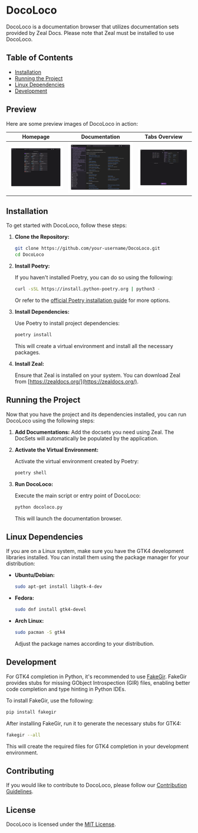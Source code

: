 # DocoLoco

DocoLoco is a documentation browser that utilizes documentation sets provided by Zeal Docs. Please note that Zeal must be installed to use DocoLoco.

## Table of Contents

- [Installation](#installation)
- [Running the Project](#running-the-project)
- [Linux Dependencies](#linux-dependencies)
- [Development](#development)

## Preview

Here are some preview images of DocoLoco in action:

| Homepage                              | Documentation                                       | Tabs Overview                                   |
| ------------------------------------- | --------------------------------------------------- | ----------------------------------------------- |
| ![Homepage](screenshots/homepage.png) | ![Documatation Page](screenshots/documentation.png) | ![Tabs Overview](screenshots/tabs-overview.png) |


## Installation

To get started with DocoLoco, follow these steps:

1. **Clone the Repository:**

   ```bash
   git clone https://github.com/your-username/DocoLoco.git
   cd DocoLoco
   ```

2. **Install Poetry:**

   If you haven't installed Poetry, you can do so using the following:

   ```bash
   curl -sSL https://install.python-poetry.org | python3 -
   ```

   Or refer to the [official Poetry installation guide](https://python-poetry.org/docs/#installation) for more options.

3. **Install Dependencies:**

   Use Poetry to install project dependencies:

   ```bash
   poetry install
   ```

   This will create a virtual environment and install all the necessary packages.

4. **Install Zeal:**

   Ensure that Zeal is installed on your system. You can download Zeal from [https://zealdocs.org/](https://zealdocs.org/).

## Running the Project

Now that you have the project and its dependencies installed, you can run DocoLoco using the following steps:

1. **Add Documentations:**
   Add the docsets you need using Zeal. The DocSets will automatically be populated by the application.

2. **Activate the Virtual Environment:**

   Activate the virtual environment created by Poetry:

   ```bash
   poetry shell
   ```

3. **Run DocoLoco:**

   Execute the main script or entry point of DocoLoco:

   ```bash
   python docoloco.py
   ```

   This will launch the documentation browser.

## Linux Dependencies

If you are on a Linux system, make sure you have the GTK4 development libraries installed. You can install them using the package manager for your distribution:

- **Ubuntu/Debian:**

  ```bash
  sudo apt-get install libgtk-4-dev
  ```

- **Fedora:**

  ```bash
  sudo dnf install gtk4-devel
  ```

- **Arch Linux:**

  ```bash
  sudo pacman -S gtk4
  ```

  Adjust the package names according to your distribution.

## Development

For GTK4 completion in Python, it's recommended to use [FakeGir](https://github.com/fakegir/fakegir). FakeGir provides stubs for missing GObject Introspection (GIR) files, enabling better code completion and type hinting in Python IDEs.

To install FakeGir, use the following:

```bash
pip install fakegir
```

After installing FakeGir, run it to generate the necessary stubs for GTK4:

```bash
fakegir --all
```

This will create the required files for GTK4 completion in your development environment.

## Contributing

If you would like to contribute to DocoLoco, please follow our [Contribution Guidelines](CONTRIBUTING.md).

## License

DocoLoco is licensed under the [MIT License](LICENSE).
